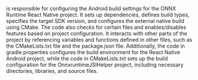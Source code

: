 is responsible for configuring the Android build settings for the ONNX Runtime React Native project. It sets up dependencies, defines build types, specifies the target SDK version, and configures the external native build using CMake. The code also checks for certain files and enables/disables features based on project configuration. It interacts with other parts of the project by referencing variables and functions defined in other files, such as the CMakeLists.txt file and the package.json file. Additionally, the code in gradle.properties configures the build environment for the React Native Android project, while the code in CMakeLists.txt sets up the build configuration for the OnnxruntimeJSIHelper project, including necessary directories, libraries, and source files.